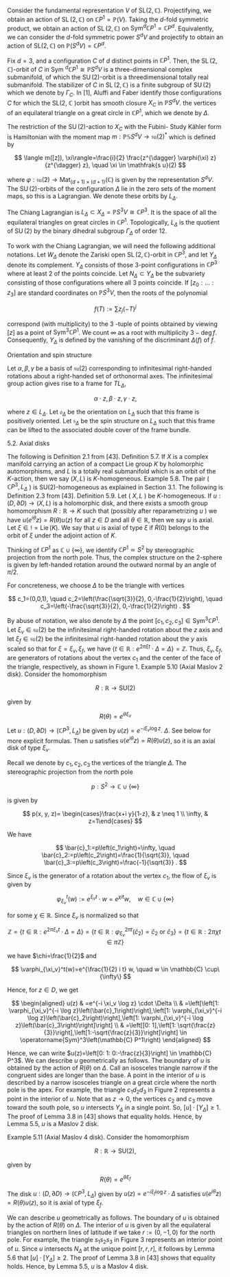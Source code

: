 Consider the fundamental representation $V$ of $\mathrm{SL}(2, \mathbb{C})$. Projectifying, we obtain an action of $\operatorname{SL}(2, \mathbb{C})$ on $\mathbb{C} P^1=\mathbb{P}(V)$. Taking the $d$-fold symmetric product, we obtain an action of $\operatorname{SL}(2, \mathbb{C})$ on $\operatorname{Sym}^d \mathbb{C} P^1=\mathbb{C} P^d$. Equivalently, we can consider the $d$-fold symmetric power $S^d V$ and projectify to obtain an action of $\mathrm{SL}(2, \mathbb{C})$ on $\mathbb{P}\left(S^d V\right)=\mathbb{C} P^d$.

Fix $d = 3$, and a configuration $C$ of $d$ distinct points in $\mathbb{C} P^1$. Then, the $\operatorname{SL}(2, \mathbb{C})$-orbit of $C$ in Sym ${ }^d \mathbb{C} P^1 \cong \mathbb{P} S^d V$ is a three-dimensional complex submanifold, of which the $\operatorname{SU}(2)$-orbit is a threedimensional totally real submanifold. The stabilizer of $C$ in $\operatorname{SL}(2, \mathbb{C})$ is a finite subgroup of $\operatorname{SU}(2)$ which we denote by $\Gamma_C$. In [1], Aluffi and Faber identify those configurations $C$ for which the SL(2, $\mathbb{C}$ )orbit has smooth closure $X_C$ in $\mathbb{P} S^d V$. the vertices of an equilateral triangle on a great circle in $\mathbb{C} P^1$, which we denote by $\Delta$.

The restriction of the $\operatorname{SU}(2)$-action to $X_C$ with the Fubini- Study Kähler form is Hamiltonian with the moment map $m: \mathbb{P S} S^d V \rightarrow \mathfrak{s u}(2)^*$ which is defined by

$$
\langle m([z]), \xi\rangle=\frac{i}{2} \frac{z^{\dagger} \varphi(\xi) z}{z^{\dagger} z}, \quad \xi \in \mathfrak{s u}(2)
$$

where $\varphi: \mathfrak{s u}(2) \rightarrow \operatorname{Mat}_{(d+1) \times(d+1)}(\mathbb{C})$ is given by the representation $S^d V$. The $\operatorname{SU}(2)$-orbits of the configuration $\Delta$ lie in the zero sets of the  moment maps, so this is a Lagrangian. We denote these orbits by $L_{\Delta}$.

The Chiang Lagrangian is $L_{\Delta} \subset X_{\Delta}=\mathbb{P} S^3 V \cong \mathbb{C} P^3$. It is the space of all the equilateral triangles on great circles in $\mathbb{C} P^1$. Topologically, $L_{\Delta}$ is the quotient of $\operatorname{SU}(2)$ by the binary dihedral subgroup $\Gamma_{\Delta}$ of order 12.

To work with the Chiang Lagrangian, we will need the following additional notations. Let $W_{\Delta}$ denote the Zariski open $\operatorname{SL}(2, \mathbb{C})$-orbit in $\mathbb{C} P^3$, and let $Y_{\Delta}$ denote its complement. $Y_{\Delta}$ consists of those 3-point configurations in $\mathbb{C} P^3$ where at least 2 of the points coincide. Let $N_{\Delta} \subset Y_{\Delta}$ be the subvariety consisting of those configurations where all 3 points coincide. If $\left[z_0: \ldots: z_3\right]$ are standard coordinates on $\mathbb{P} S^3 V$, then the roots of the polynomial

$$
f(T):=\sum z_j(-T)^j
$$

correspond (with multiplicity) to the 3 -tuple of points obtained by viewing $[z]$ as a point of $\operatorname{Sym}^3 \mathbb{C} P^1$. We count $\infty$ as a root with multiplicity $3-\operatorname{deg} f$. Consequently, $Y_{\Delta}$ is defined by the vanishing of the discriminant $\Delta(f)$ of $f$.

 Orientation and spin structure

Let $\alpha, \beta, \gamma$ be a basis of $\mathfrak{s u}(2)$ corresponding to infinitesimal right-handed rotations about a right-handed set of orthonormal axes. The infinitesimal group action gives rise to a frame for $T L_{\Delta}$,

$$
\alpha \cdot z, \beta \cdot z, \gamma \cdot z,
$$

where $z \in L_{\Delta}$. Let $\mathfrak{o}_{\Delta}$ be the orientation on $L_{\Delta}$ such that this frame is positively oriented. Let $\mathfrak{s}_{\Delta}$ be the spin structure on $L_{\Delta}$ such that this frame can be lifted to the associated double cover of the frame bundle.

5.2. Axial disks

The following is Definition 2.1 from [43].
Definition 5.7. If $X$ is a complex manifold carrying an action of a compact Lie group $K$ by holomorphic automorphisms, and $L$ is a totally real submanifold which is an orbit of the $K$-action, then we say $(X, L)$ is $K$-homogeneous.
Example 5.8. The pair ( $\mathbb{C} P^3, L_{\Delta}$ ) is $\mathrm{SU}(2)$-homogeneous as explained in Section 3.1.
The following is Definition 2.3 from [43].
Definition 5.9. Let ( $X, L$ ) be $K$-homogeneous. If $u:(D, \partial D) \rightarrow(X, L)$ is a holomorphic disk, and there exists a smooth group homomorphism $R: \mathbb{R} \rightarrow K$ such that (possibly after reparametrizing $u$ ) we have $u\left(e^{i \theta} z\right)=R(\theta) u(z)$ for all $z \in D$ and all $\theta \in \mathbb{R}$, then we say $u$ is axial. Let $\xi \in \mathfrak{f}=\operatorname{Lie}(K)$. We say that $u$ is axial of type $\xi$ if $\dot{R}(0)$ belongs to the orbit of $\xi$ under the adjoint action of $K$.

Thinking of $\mathbb{C} P^1$ as $\mathbb{C} \cup\{\infty\}$, we identify $\mathbb{C} P^1 \simeq S^2$ by stereographic projection from the north pole. Thus, the complex structure on the 2-sphere is given by left-handed rotation around the outward normal by an angle of $\pi / 2$.

For concreteness, we choose $\Delta$ to be the triangle with vertices

$$
c_1=(0,0,1), \quad c_2=\left(\frac{\sqrt{3}}{2}, 0,-\frac{1}{2}\right), \quad c_3=\left(-\frac{\sqrt{3}}{2}, 0,-\frac{1}{2}\right) .
$$


By abuse of notation, we also denote by $\Delta$ the point $\left[c_1, c_2, c_3\right] \in \operatorname{Sym}^3 \mathbb{C} P^1$.
Let $\xi_v \in \mathfrak{s u}(2)$ be the infinitesimal right-handed rotation about the $z$ axis and let $\xi_f \in \mathfrak{s u}(2)$ be the infinitesimal right-handed rotation about the $y$ axis scaled so that for $\xi=\xi_v, \xi_f$, we have $\left\{t \in \mathbb{R}: e^{2 \pi \xi t} \cdot \Delta=\Delta\right\}=\mathbb{Z}$. Thus, $\xi_v, \xi_f$, are generators of rotations about the vertex $c_1$ and the center of the face of the triangle, respectively, as shown in Figure 1.
Example 5.10 (Axial Maslov 2 disk). Consider the homomorphism

$$
R: \mathbb{R} \rightarrow \mathrm{SU}(2)
$$

given by

$$
R(\theta)=e^{\theta \xi_v}
$$


Let $u:(D, \partial D) \rightarrow\left(\mathbb{C} P^3, L_{\Delta}\right)$ be given by $u(z)=e^{-i \xi_v \log z}$. $\Delta$. See below for more explicit formulas. Then $u$ satisfies $u\left(e^{i \theta} z\right)=R(\theta) u(z)$, so it is an axial disk of type $\xi_v$.

Recall we denote by $c_1, c_2, c_3$ the vertices of the triangle $\Delta$. The stereographic projection from the north pole

$$
p: S^2 \rightarrow \mathbb{C} \cup\{\infty\}
$$

is given by

$$
p(x, y, z)= \begin{cases}\frac{x+i y}{1-z}, & z \neq 1 \\ \infty, & z=1\end{cases}
$$

We have

$$
\bar{c}_1:=p\left(c_1\right)=\infty, \quad \bar{c}_2:=p\left(c_2\right)=\frac{1}{\sqrt{3}}, \quad \bar{c}_3:=p\left(c_3\right)=\frac{-1}{\sqrt{3}} .
$$


Since $\xi_v$ is the generator of a rotation about the vertex $c_1$, the flow of $\xi_v$ is given by

$$
\varphi_{\xi_v}^t(w):=e^{\xi_v t} \cdot w=e^{\chi i t} w, \quad w \in \mathbb{C} \cup\{\infty\}
$$

for some $\chi \in \mathbb{R}$. Since $\xi_v$ is normalized so that

$$
\mathbb{Z}=\left\{t \in \mathbb{R}: e^{2 \pi \xi_v t} \cdot \Delta=\Delta\right\}=\left\{t \in \mathbb{R}: \varphi_{\xi_v}^{2 \pi t}\left(\bar{c}_2\right)=\bar{c}_2 \text { or } \bar{c}_3\right\}=\{t \in \mathbb{R}: 2 \pi \chi t \in \pi \mathbb{Z}\}
$$

we have $\chi=\frac{1}{2}$ and

$$
\varphi_{\xi_v}^t(w)=e^{\frac{1}{2} i t} w, \quad w \in \mathbb{C} \cup\{\infty\}
$$


Hence, for $z \in D$, we get

$$
\begin{aligned}
u(z) & =e^{-i \xi_v \log z} \cdot \Delta \\
& =\left[\left[1: \varphi_{\xi_v}^{-i \log z}\left(\bar{c}_1\right)\right],\left[1: \varphi_{\xi_v}^{-i \log z}\left(\bar{c}_2\right)\right],\left[1: \varphi_{\xi_v}^{-i \log z}\left(\bar{c}_3\right)\right]\right] \\
& =\left[[0: 1],\left[1: \sqrt{\frac{z}{3}}\right],\left[1:-\sqrt{\frac{z}{3}}\right]\right] \in \operatorname{Sym}^3\left(\mathbb{C} P^1\right)
\end{aligned}
$$


Hence, we can write $u(z)=\left[0: 1: 0:-\frac{z}{3}\right] \in \mathbb{C} P^3$.
We can describe $u$ geometrically as follows. The boundary of $u$ is obtained by the action of $R(\theta)$ on $\Delta$. Call an isosceles triangle narrow if the congruent sides are longer than the base. A point in the interior of $u$ is described by a narrow isosceles triangle on a great circle where the north pole is the apex. For example, the triangle $c_1 d_2 d_3$ in Figure 2 represents a point in the interior of $u$. Note that as $z \rightarrow 0$, the vertices $c_2$ and $c_3$ move toward the south pole, so $u$ intersects $Y_{\Delta}$ in a single point. So, $[u] \cdot\left[Y_{\Delta}\right] \geq 1$. The proof of Lemma 3.8 in [43] shows that equality holds. Hence, by Lemma 5.5, $u$ is a Maslov 2 disk.

Example 5.11 (Axial Maslov 4 disk). Consider the homomorphism

$$
R: \mathbb{R} \rightarrow \mathrm{SU}(2),
$$

given by

$$
R(\theta)=e^{\theta \xi_f}
$$


The disk $u:(D, \partial D) \rightarrow\left(\mathbb{C} P^3, L_{\Delta}\right)$ given by $u(z)=e^{-i \xi_f \log z} \cdot \Delta$ satisfies $u\left(e^{i \theta} z\right)=R(\theta) u(z)$, so it is axial of type $\xi_f$.

We can describe $u$ geometrically as follows. The boundary of $u$ is obtained by the action of $R(\theta)$ on $\Delta$. The interior of $u$ is given by all the equilateral triangles on northern lines of latitude if we take $r:=(0,-1,0)$ for the north pole. For example, the triangle $s_1 s_2 s_3$ in Figure 3 represents an interior point of $u$. Since $u$ intersects $N_{\Delta}$ at the unique point $[r, r, r]$, it follows by Lemma 5.6 that $[u] \cdot\left[Y_{\Delta}\right] \geq 2$. The proof of Lemma 3.8 in [43] shows that equality holds. Hence, by Lemma 5.5, $u$ is a Maslov 4 disk.
